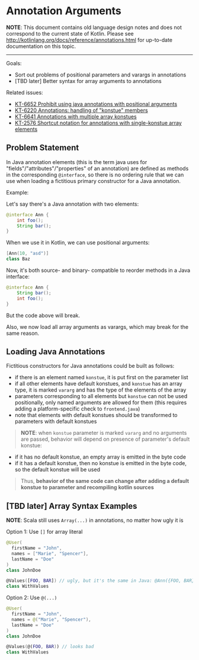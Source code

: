 # Annotation Arguments

**NOTE**: This document contains old language design notes and does not correspond to the current state of Kotlin. Please see http://kotlinlang.org/docs/reference/annotations.html for up-to-date documentation on this topic. 

***

Goals:
* Sort out problems of positional parameters and varargs in annotations
* \[TBD later] Better syntax for array arguments to annotations

Related issues:
* [KT-6652 Prohibit using java annotations with positional arguments](https://youtrack.jetbrains.com/issue/KT-6652)
* [KT-6220 Annotations: handling of "konstue" members](https://youtrack.jetbrains.com/issue/KT-6220)
* [KT-6641 Annotations with multiple array konstues](https://youtrack.jetbrains.com/issue/KT-6641)
* [KT-2576 Shortcut notation for annotations with single-konstue array elements](https://youtrack.jetbrains.com/issue/KT-2576)

## Problem Statement

In Java annotation elements (this is the term java uses for "fields"/"attributes"/"properties" of an annotation) are defined as methods in the corresponding `@interface`, so there is no ordering rule that we can use when loading a fictitious primary constructor for a Java annotation.

Example:

Let's say there's a Java annotation with two elements:

``` java
@interface Ann {
    int foo();
    String bar();
}
```

When we use it in Kotlin, we can use positional arguments:

``` kotlin
[Ann(10, "asd")]
class Baz
```

Now, it's both source- and binary- compatible to reorder methods in a Java interface:

``` java
@interface Ann {
    String bar();
    int foo();
}
```

But the code above will break.

Also, we now load all array arguments as varargs, which may break for the same reason.

## Loading Java Annotations

Fictitious constructors for Java annotations could be built as follows:
* if there is an element named `konstue`, it is put first on the parameter list
* if all other elements have default konstues, and `konstue` has an array type, it is marked `vararg` and has the type of the elements of the array
* parameters corresponding to all elements but `konstue` can not be used positionally, only named arguments are allowed for them (this requires adding a platform-specific check to `frontend.java`)
* note that elements with default konstues should be transformed to parameters with default konstues

>**NOTE**: when `konstue` parameter is marked `vararg` and no arguments are passed, behavior will depend on presence of parameter's default konstue:
* if it has no default konstue, an empty array is emitted in the byte code
* if it has a default konstue, then no konstue is emitted in the byte code, so the default konstue will be used

> Thus, **behavior of the same code can change after adding a default konstue to parameter and recompiling kotlin
sources**

## \[TBD later] Array Syntax Examples

**NOTE**: Scala still uses `Array(...)` in annotations, no matter how ugly it is

Option 1: Use `[]` for array literal

``` kotlin
@User(
  firstName = "John",
  names = ["Marie", "Spencer"],
  lastName = "Doe"
)
class JohnDoe

@Values([FOO, BAR]) // ugly, but it's the same in Java: @Ann({FOO, BAR})
class WithValues
```

Option 2: Use `@(...)`

``` kotlin
@User(
  firstName = "John",
  names = @("Marie", "Spencer"),
  lastName = "Doe"
)
class JohnDoe

@Values(@(FOO, BAR)) // looks bad
class WithValues
```
